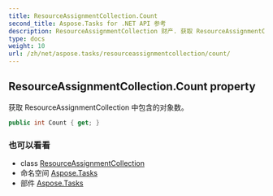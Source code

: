 ```yaml
---
title: ResourceAssignmentCollection.Count
second_title: Aspose.Tasks for .NET API 参考
description: ResourceAssignmentCollection 财产. 获取 ResourceAssignmentCollection 中包含的对象数
type: docs
weight: 10
url: /zh/net/aspose.tasks/resourceassignmentcollection/count/
---
```

## ResourceAssignmentCollection.Count property

获取 ResourceAssignmentCollection 中包含的对象数。

```csharp
public int Count { get; }
```

### 也可以看看

* class [ResourceAssignmentCollection](../)
* 命名空间 [Aspose.Tasks](../../resourceassignmentcollection/)
* 部件 [Aspose.Tasks](../../../)


